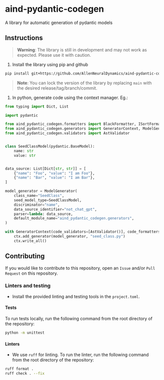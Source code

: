 # aind-pydantic-codegen
A library for automatic generation of pydantic models


## Instructions

> **Warning**: The library is still in development and may not work as expected. Please use it with caution.


1. Install the library using pip and github
```bash
pip install git+https://github.com/AllenNeuralDynamics/aind-pydantic-codegen@main
```

> **Note**: You can lock the version of the library by replacing `main` with the desired release/tag/branch/commit.

1. In python, generate code using the context manager. Eg.:

```python
from typing import Dict, List

import pydantic

from aind_pydantic_codegen.formatters import BlackFormatter, ISortFormatter
from aind_pydantic_codegen.generators import GeneratorContext, ModelGenerator
from aind_pydantic_codegen.validators import AstValidator


class SeedClassModel(pydantic.BaseModel):
    name: str
    value: str


data_source: List[Dict[str, str]] = [
    {"name": "Foo", "value": "I am Foo"},
    {"name": "Bar", "value": "I am Bar"},
]

model_generator = ModelGenerator(
    class_name="SeedClass",
    seed_model_type=SeedClassModel,
    discriminator="name",
    data_source_identifier="not_chat_gpt",
    parser=lambda: data_source,
    default_module_name="aind_pydantic_codegen.generators",
)

with GeneratorContext(code_validators=[AstValidator()], code_formatters=[BlackFormatter(), ISortFormatter()]) as ctx:
    ctx.add_generator(model_generator, "seed_class.py")
    ctx.write_all()
```


## Contributing

If you would like to contribute to this repository, open an `Issue` and/or `Pull Request` on this repository.

### Linters and testing

- Install the provided linting and testing tools in the `project.toml`.

#### Tests

To run tests locally, run the following command from the root directory of the repository:

```bash
python -m unittest
```

#### Linters

- We use `ruff` for linting. To run the linter, run the following command from the root directory of the repository:

```bash
ruff format .
ruff check . --fix
```
